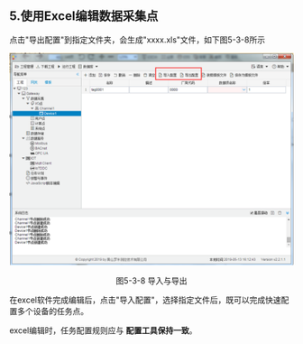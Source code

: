 ## 5.使用Excel编辑数据采集点

点击"导出配置"到指定文件夹，会生成"xxxx.xls"文件，如下图5-3-8所示

![1557128472581](../../assets/导入与导出.png)

<center>图5-3-8 导入与导出</center>

在excel软件完成编辑后，点击"导入配置"，选择指定文件后，既可以完成快速配置多个设备的任务点。

excel编辑时，任务配置规则应与 **配置工具保持一致**。

